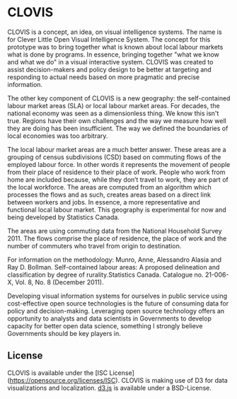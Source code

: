 # CLOVIS

CLOVIS is a concept, an idea, on visual intelligence systems. The name is for Clever Little Open Visual Intelligence System. The concept for this prototype was to bring together what is known about local labour markets  what is done by programs. In essence, bringing together "what we know and what we do" in a visual interactive system. CLOVIS was created to assist decision-makers and policy design to be better at targeting and responding to actual needs based on more pragmatic and precise information.

The other key component of CLOVIS is a new geography: the self-contained labour market areas (SLA) or local labour market areas. For decades, the national economy was seen as a dimensionless thing. We know this isn't true. Regions have their own challenges and the way we measure how well they are doing has been insufficient. The way we defined the boundaries of local economies was too arbitrary.

The local labour market areas are a much better answer. These areas are a grouping of census subdivisions (CSD) based on commuting flows of the employed labour force. In other words it represents the movement of people from their place of residence to their place of work. People who work from home are included because, while they don’t travel to work, they are part of the local workforce. The areas are computed from an algorithm which processes the flows and as such, creates areas based on a direct link between workers and jobs. In essence, a more representative and functional local labour market. This geography is experimental for now and being developed by Statistics Canada.

The areas are using commuting data from the National Household Survey 2011. The flows comprise the place of residence, the place of work and the number of commuters who travel from origin to destination.

For information on the methodology: Munro, Anne, Alessandro Alasia and Ray D. Bollman. Self-contained labour areas: A proposed delineation and classification by degree of rurality.Statistics Canada. Catalogue no. 21-006-X, Vol. 8, No. 8 (December 2011).

Developing visual information systems for ourselves in public service using cost-effective open source technologies is the future of consuming data for policy and decision-making. Leveraging open source technology offers an opportunity to analysts and data scientists in Governments to develop capacity for better open data science, something I strongly believe Governments should be key players in.

## License

CLOVIS is available under the [ISC License] (https://opensource.org/licenses/ISC).
CLOVIS is making use of D3 for data visualizations and localization. [d3.js](http://d3js.org/) is available under a BSD-License.